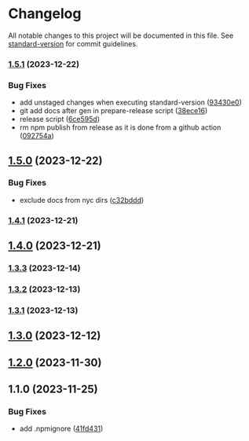 # Changelog

All notable changes to this project will be documented in this file. See [standard-version](https://github.com/conventional-changelog/standard-version) for commit guidelines.

### [1.5.1](https://github.com/f3rno64/time-speak/compare/v1.5.0...v1.5.1) (2023-12-22)


### Bug Fixes

* add unstaged changes when executing standard-version ([93430e0](https://github.com/f3rno64/time-speak/commit/93430e04965b359ce59d6b975ab3783739fe366e))
* git add docs after gen in prepare-release script ([38ece16](https://github.com/f3rno64/time-speak/commit/38ece168f86a5afcbc5650b672c54bd50ad9b8c0))
* release script ([6ce595d](https://github.com/f3rno64/time-speak/commit/6ce595dd06106962292dc65aa68ab4abef3c9225))
* rm npm publish from release as it is done from a github action ([092754a](https://github.com/f3rno64/time-speak/commit/092754a5dbaf30e3b0308cf8947df18908495962))

## [1.5.0](https://github.com/f3rno64/time-speak/compare/v1.4.1...v1.5.0) (2023-12-22)


### Bug Fixes

* exclude docs from nyc dirs ([c32bddd](https://github.com/f3rno64/time-speak/commit/c32bddd2d626616a6704eb811784a608d3c141e2))

### [1.4.1](https://github.com/f3rno64/time-speak/compare/v1.4.0...v1.4.1) (2023-12-21)

## [1.4.0](https://github.com/f3rno64/time-speak/compare/v1.3.3...v1.4.0) (2023-12-21)

### [1.3.3](https://github.com/f3rno64/time-speak/compare/v1.3.2...v1.3.3) (2023-12-14)

### [1.3.2](https://github.com/f3rno64/time-speak/compare/v1.3.1...v1.3.2) (2023-12-13)

### [1.3.1](https://github.com/f3rno64/time-speak/compare/v1.3.0...v1.3.1) (2023-12-13)

## [1.3.0](https://github.com/f3rno64/time-speak/compare/v1.2.0...v1.3.0) (2023-12-12)

## [1.2.0](https://github.com/f3rno64/time-speak/compare/v1.1.0...v1.2.0) (2023-11-30)

## 1.1.0 (2023-11-25)


### Bug Fixes

* add .npmignore ([41fd431](https://github.com/f3rno64/time-speak/commit/41fd4319f7a1bdce7c7b2d1a3b35d4e40f1c656e))
